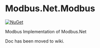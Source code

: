 Modbus.Net.Modbus
===================
[![NuGet](https://img.shields.io/nuget/v/Modbus.Net.Modbus.svg)](https://www.nuget.org/packages/Modbus.Net.Modbus/)

Modbus Implementation of Modbus.Net

Doc has been moved to wiki.
